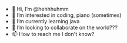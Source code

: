 - 👋 Hi, I’m @hehhhuhmm
- 👀 I’m interested in coding, piano (sometimes)
- 🌱 I’m currently learning java
- 💞️ I’m looking to collaborate on the world???
- 📫 How to reach me I don't know?


